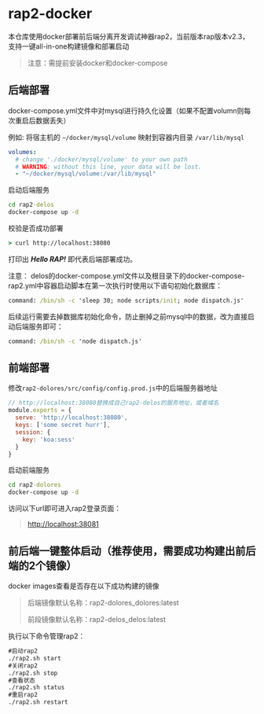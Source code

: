 # rap2-docker

本仓库使用docker部署前后端分离开发调试神器rap2，当前版本rap版本v2.3，支持一键all-in-one构建镜像和部署启动

> 注意：需提前安装docker和docker-compose

## 后端部署

docker-compose.yml文件中对mysql进行持久化设置（如果不配置volumn则每次重启后数据丢失）

例如: 将宿主机的 `~/docker/mysql/volume` 映射到容器内目录 `/var/lib/mysql`

```yml
volumes:
  # change './docker/mysql/volume' to your own path
  # WARNING: without this line, your data will be lost.
  - "~/docker/mysql/volume:/var/lib/mysql"
```

启动后端服务

```cmd
cd rap2-delos
docker-compose up -d
```

校验是否成功部署

```cmd
> curl http://localhost:38080
```

打印出 ***Hello RAP!*** 即代表后端部署成功。

注意：
delos的docker-compose.yml文件以及根目录下的docker-compose-rap2.yml中容器启动脚本在第一次执行时使用以下语句初始化数据库：

```cmd
command: /bin/sh -c 'sleep 30; node scripts/init; node dispatch.js'
```

后续运行需要去掉数据库初始化命令，防止删掉之前mysql中的数据，改为直接启动后端服务即可：

```cmd
command: /bin/sh -c 'node dispatch.js'
```

## 前端部署

修改`rap2-dolores/src/config/config.prod.js`中的后端服务器地址

```javascript
// http://localhost:38080替换成自己rap2-delos的服务地址，或者域名
module.exports = {
  serve: 'http://localhost:38080',
  keys: ['some secret hurr'],
  session: {
    key: 'koa:sess'
  }
}
```

启动前端服务

```cmd
cd rap2-dolores
docker-compose up -d
```

访问以下url即可进入rap2登录页面：

> <http://localhost:38081>

## 前后端一键整体启动（推荐使用，需要成功构建出前后端的2个镜像）

docker images查看是否存在以下成功构建的镜像

> 后端镜像默认名称：rap2-dolores_dolores:latest
>
> 前段镜像默认名称：rap2-delos_delos:latest

执行以下命令管理rap2：

```cmd
#启动rap2
./rap2.sh start
#关闭rap2
./rap2.sh stop
#查看状态
./rap2.sh status
#重启rap2
./rap2.sh restart
```
